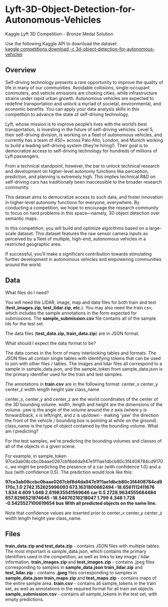 # Lyft-3D-Object-Detection-for-Autonomous-Vehicles
Kaggle Lyft 3D Competition - Bronze Medal Solution

Use the following Kaggle API to download the dataset:<br/> 
    <ins>kaggle competitions download -c 3d-object-detection-for-autonomous-vehicles</ins>

## Overview

Self-driving technology presents a rare opportunity to improve the quality of life in many of our communities. Avoidable collisions, single-occupant commuters, and vehicle emissions are choking cities, while infrastructure strains under rapid urban growth. Autonomous vehicles are expected to redefine transportation and unlock a myriad of societal, environmental, and economic benefits. You can apply your data analysis skills in this competition to advance the state of self-driving technology.

Lyft, whose mission is to improve people’s lives with the world’s best transportation, is investing in the future of self-driving vehicles. Level 5, their self-driving division, is working on a fleet of autonomous vehicles, and currently has a team of 450+ across Palo Alto, London, and Munich working to build a leading self-driving system (they’re hiring!). Their goal is to democratize access to self-driving technology for hundreds of millions of Lyft passengers.

From a technical standpoint, however, the bar to unlock technical research and development on higher-level autonomy functions like perception, prediction, and planning is extremely high. This implies technical R&D on self-driving cars has traditionally been inaccessible to the broader research community.

This dataset aims to democratize access to such data, and foster innovation in higher-level autonomy functions for everyone, everywhere. By conducting a competition, we hope to encourage the research community to focus on hard problems in this space—namely, 3D object detection over semantic maps.

In this competition, you will build and optimize algorithms based on a large-scale dataset. This dataset features the raw sensor camera inputs as perceived by a fleet of multiple, high-end, autonomous vehicles in a restricted geographic area.

If successful, you’ll make a significant contribution towards stimulating further development in autonomous vehicles and empowering communities around the world.

## Data

What files do I need?

You will need the LIDAR, image, map and data files for both train and test (**test_images.zip, test_lidar.zip, etc.**). You may also need the train.csv, which includes the sample annotations in the form expected for submissions. The **sample_submission.csv** file contains all of the sample Ids for the test set.

The data files (**test_data.zip, train_data.zip**) are in JSON format.

What should I expect the data format to be?

The data comes in the form of many interlocking tables and formats. The JSON files all contain single tables with identifying tokens that can be used to join with other files / tables. The images and lidar files all correspond to a sample in sample_data.json, and the sample_token from sample_data.json is the primary identifier used for the train and test samples.

The annotations in **train.csv** are in the following format: center_x center_y center_z width length height yaw class_name

center_x, center_y and center_z are the world coordinates of the center of the 3D bounding volume.
width, length and height are the dimensions of the volume.
yaw is the angle of the volume around the z axis (where y is forward/back, x is left/right, and z is up/down - making 'yaw' the direction the front of the vehicle / bounding box is pointing at while on the ground).
class_name is the type of object contained by the bounding volume.
What am I predicting?

For the test samples, we're predicting the bounding volumes and classes of all of the objects in a given scene.

For example, in sample_token 97ce3ab08ccbc0baae0267cbf8d4da947e1f11ae1dbcb80c3f4408784cd9170c, we might be predicting the presence of a car (with confidence 1.0) and a bus (with confidence 0.5). The prediction would look like this:

**97ce3ab08ccbc0baae0267cbf8d4da947e1f11ae1dbcb80c3f4408784cd9170c,1.0 2742.152625996093 673.1631800662494 -18.6561112411676 1.834 4.609 1.648 2.619835541569646 car 0.5 2728.9634555684484 657.8296521874645 -18.54676216218047 1.799 4.348 1.728 -0.5425527100619654 bus
With all predicted objects on the same line.**

Note that confidence values are inserted prior to center_x center_y center_z width length height yaw class_name.

## Files

**train_data.zip and test_data.zip** - contains JSON files with multiple tables. The most important is sample_data.json, which contains the primary identifiers used in the competition, as well as links to key image / lidar information.
**train_images.zip** and **test_images.zip** - contains .jpeg files corresponding to samples in **sample_data.json**
**train_lidar.zip** and **test_lidar.zip** - contains **.jpeg** files corresponding to samples in **sample_data.json**
**train_maps.zip** and **test_maps.zip** - contains maps of the entire sample area.
**train.csv** - contains all sample_tokens in the train set, as well as annotations in the required format for all train set objects.
**sample_submission.csv** - contains all sample_tokens in the test set, with empty predictions.

